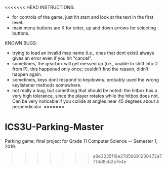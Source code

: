 <<<<<<< HEAD
INSTRUCTIONS:
- for controls of the game, just hit start and look at the text in the first level.
- main menu buttons are K for enter, up and down arrows for selecting buttons.

KNOWN BUGS:
- trying to load an invalid map name (i.e., ones that dont exist) always gives an error even if you hit "cancel".
- sometimes, the gearbox will get messed up (i.e., unable to shift into D from P).
this happened only once; couldn't find the reason, didn't happen again.
- sometimes, keys dont respond to keydowns. probably used the wrong keylistener methods somewhere.
- not really a bug, but something that should be noted: the hitbox has a very high tolerance, since the player 
rotates while the hitbox does not. Can be very noticable if you collide at angles near 45 degrees about a perpendicular.
=======
# ICS3U-Parking-Master
Parking game; final project for Grade 11 Computer Science -- Semester 1, 2019.
>>>>>>> a8e3235f18e27d5b691230472a7714d8cb2a7e4e
